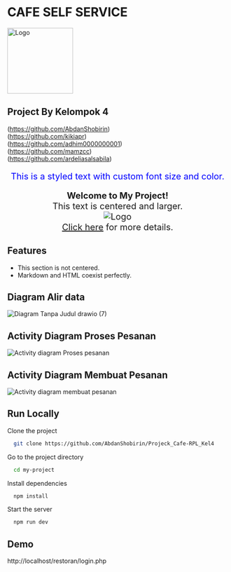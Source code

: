 
# CAFE SELF SERVICE
  <img src="https://i.pinimg.com/736x/a3/dd/21/a3dd212965b4d0a0d9abc1004b524c69.jpg" alt="Logo" width="150px" height="150px"><br>
## Project By Kelompok 4
(https://github.com/AbdanShobirin) <br>
(https://github.com/kikiapr)<br>
(https://github.com/adhim0000000001)<br>
(https://github.com/mamzcc)<br>
(https://github.com/ardeliasalsabila)<br>

<p style="font-size: 20px; color: blue; text-align: center;">
This is a styled text with custom font size and color.
</p>


<p align="center" style="font-size: 20px;">
  <strong>Welcome to My Project!</strong><br>
  This text is centered and larger.<br>
  <img src="https://via.placeholder.com/150" alt="Logo"><br>
  <a href="https://example.com">Click here</a> for more details.
</p>

## Features

- This section is not centered.
- Markdown and HTML coexist perfectly.



## Diagram Alir data

![Diagram Tanpa Judul drawio (7)](https://github.com/user-attachments/assets/adacfb49-f499-4260-ac3f-ac98e5cb7d28)

## Activity Diagram Proses Pesanan

![Activity diagram Proses pesanan](https://github.com/user-attachments/assets/d3baf16b-7d7b-4715-8c3b-54389f76815c)


## Activity Diagram Membuat Pesanan

![Activity diagram membuat pesanan](https://github.com/user-attachments/assets/b282cf7c-538e-4b1c-b838-f23c710f8324)



## Run Locally

Clone the project

```bash
  git clone https://github.com/AbdanShobirin/Projeck_Cafe-RPL_Kel4
```

Go to the project directory

```bash
  cd my-project
```

Install dependencies

```bash
  npm install
```

Start the server

```bash
  npm run dev
```


## Demo

http://localhost/restoran/login.php
